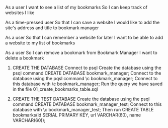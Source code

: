 As a user
I want to see a list of my bookmarks
So I can keep track of websites I like

As a time-pressed user
So that I can save a website
I would like to add the site's address and title to bookmark manager

As a user
So that I can remember a website for later
I want to be able to add a website to my list of bookmarks

As a user
So I can remove a bookmark from Bookmark Manager
I want to delete a bookmark

1. CREATE THE DATABASE
   Connect to psql
   Create the database using the psql command CREATE DATABASE bookmark_manager;
   Connect to the database using the pqsl command \c bookmark_manager;
   Connect to this database with \c bookmark_manager;
   Run the query we have saved in the file 01_create_bookmarks_table.sql

2. CREATE THE TEST DATABASE
   Create the database using the psql command CREATE DATABASE bookmark_manager_test;
   Connect to this database with \c bookmark_manager_test;
   Then run CREATE TABLE bookmarks(id SERIAL PRIMARY KEY, url VARCHAR(60), name VARCHAR(60));
